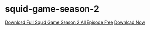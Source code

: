 # squid-game-season-2
[Download Full Squid Game Season 2 All Episode Free](https://partners.todaygiftcard.com/SqGameseason2AllEpisode.html)
[Download Now](https://partners.todaygiftcard.com/SqGameseason2AllEpisode.html)
